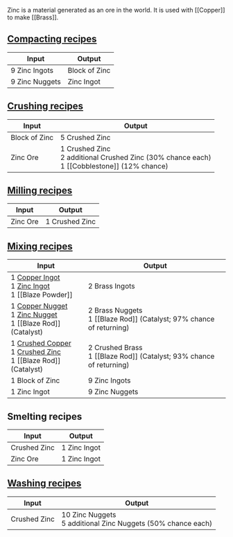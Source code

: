 Zinc is a material generated as an ore in the world. It is used with [[Copper]] to make [[Brass]].

## [Compacting recipes](Mechanical-Press)
| Input  | Output |
| ------------- | ------------- |
| 9 Zinc Ingots | Block of Zinc |
| 9 Zinc Nuggets | Zinc Ingot |

## [Crushing recipes](Crushing-Wheels)
| Input  | Output |
| ------------- | ------------- |
| Block of Zinc | 5 Crushed Zinc |
| Zinc Ore | 1 Crushed Zinc <br> 2 additional Crushed Zinc (30% chance each) <br> 1 [[Cobblestone]] (12% chance) |

## [Milling recipes](Millstone)
| Input  | Output |
| ------------- | ------------- |
| Zinc Ore | 1 Crushed Zinc |

## [Mixing recipes](Mechanical-Mixer)
| Input  | Output |
| ------------- | ------------- |
| 1 [Copper Ingot](Copper) <br> 1 [Zinc Ingot](Zinc) <br> 1 [[Blaze Powder]] | 2 Brass Ingots |
| 1 [Copper Nugget](Copper) <br> 1 [Zinc Nugget](Zinc) <br> 1 [[Blaze Rod]] (Catalyst) | 2 Brass Nuggets <br> 1 [[Blaze Rod]] (Catalyst; 97% chance of returning) |
| 1 [Crushed Copper](Copper) <br> 1 [Crushed Zinc](Zinc) <br> 1 [[Blaze Rod]] (Catalyst) | 2 Crushed Brass <br> 1 [[Blaze Rod]] (Catalyst; 93% chance of returning) |
| 1 Block of Zinc | 9 Zinc Ingots |
| 1 Zinc Ingot | 9 Zinc Nuggets |

## Smelting recipes
| Input  | Output |
| ------------- | ------------- |
| Crushed Zinc | 1 Zinc Ingot |
| Zinc Ore | 1 Zinc Ingot |

## [Washing recipes](Bulk-Washing)
| Input  | Output |
| ------------- | ------------- |
| Crushed Zinc | 10 Zinc Nuggets <br> 5 additional Zinc Nuggets (50% chance each) |